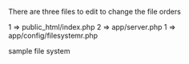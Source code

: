 There are three files to edit to change the file orders

1 => public_html/index.php
2 => app/server.php
1 => app/config/filesystemr.php

sample file system
<!-- public_path('/../../public_html') => storage_path('app/public'), -->
